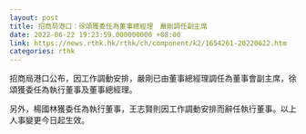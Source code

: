 ```yaml
---
layout: post
title: 招商局港口：徐頌獲委任為董事總經理　嚴剛調任副主席
date: 2022-06-22 19:23:59.000000000 +08:00
link: https://news.rthk.hk/rthk/ch/component/k2/1654261-20220622.htm
categories: rthk
---
```


招商局港口公布，因工作調動安排，嚴剛已由董事總經理調任為董事會副主席，徐頌獲委任為執行董事及董事總經理。

另外，楊國林獲委任為執行董事，王志賢則因工作調動安排而辭任執行董事。以上人事變更今日起生效。
